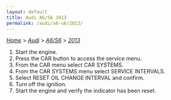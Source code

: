 ```yaml
---
layout: default
title: Audi A6/S6 2013
permalink: /audi/a6-s6/2013/
---
```

[*Home*](/) > [*Audi*](/audi/) > [*A6/S6*](/audi/a6-s6/) > [*2013*](/audi/a6-s6/2013/)
1. Start the engine.
2. Press the CAR button to access the service menu.
3. From the CAR menu select CAR SYSTEMS.
4. From the CAR SYSTEMS menu select SERVICE INTERVALS.
5. Select RESET OIL CHANGE INTERVAL and confirm.
6. Turn off the ignition.
7. Start the engine and verify the indicator has been reset.
